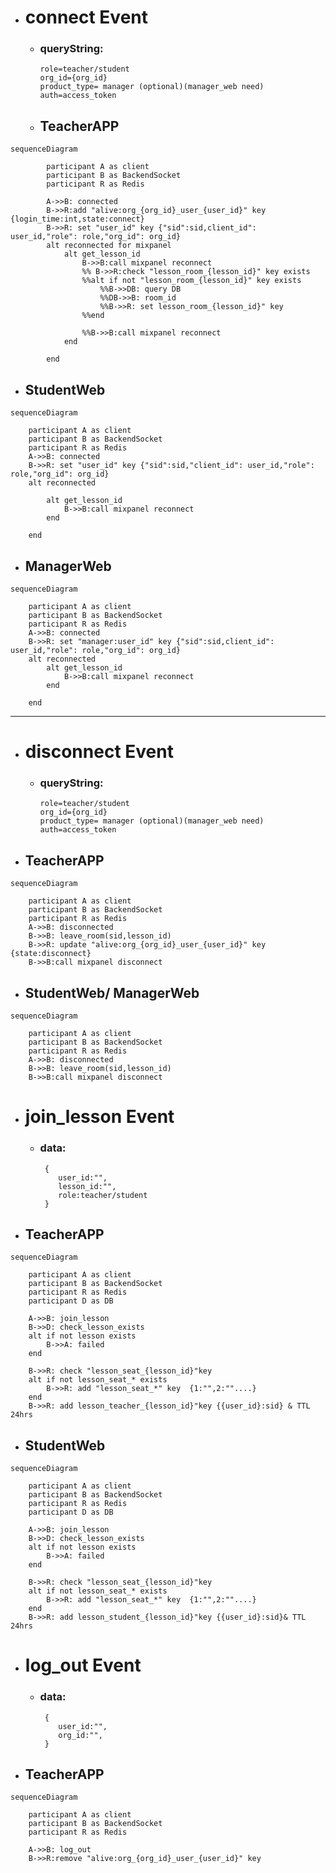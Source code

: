 - # connect Event

  - ### queryString:

        role=teacher/student
        org_id={org_id}
        product_type= manager (optional)(manager_web need)
        auth=access_token

  - ## TeacherAPP

```mermaid
sequenceDiagram

        participant A as client
        participant B as BackendSocket
        participant R as Redis

        A->>B: connected
        B->>R:add "alive:org_{org_id}_user_{user_id}" key {login_time:int,state:connect}
        B->>R: set "user_id" key {"sid":sid,client_id": user_id,"role": role,"org_id": org_id}
        alt reconnected for mixpanel
            alt get_lesson_id
                B->>B:call mixpanel reconnect
                %% B->>R:check "lesson_room_{lesson_id}" key exists
                %%alt if not "lesson_room_{lesson_id}" key exists
                    %%B->>DB: query DB
                    %%DB->>B: room_id
                    %%B->>R: set lesson_room_{lesson_id}" key
                %%end

                %%B->>B:call mixpanel reconnect
            end

        end

```

- ## StudentWeb

```mermaid
sequenceDiagram

    participant A as client
    participant B as BackendSocket
    participant R as Redis
    A->>B: connected
    B->>R: set "user_id" key {"sid":sid,"client_id": user_id,"role": role,"org_id": org_id}
    alt reconnected

        alt get_lesson_id
            B->>B:call mixpanel reconnect
        end

    end

```

- ## ManagerWeb

```mermaid
sequenceDiagram

    participant A as client
    participant B as BackendSocket
    participant R as Redis
    A->>B: connected
    B->>R: set "manager:user_id" key {"sid":sid,client_id": user_id,"role": role,"org_id": org_id}
    alt reconnected
        alt get_lesson_id
            B->>B:call mixpanel reconnect
        end

    end

```

---

- # disconnect Event

  - ### queryString:
        role=teacher/student
        org_id={org_id}
        product_type= manager (optional)(manager_web need)
        auth=access_token

- ## TeacherAPP

```mermaid
sequenceDiagram

    participant A as client
    participant B as BackendSocket
    participant R as Redis
    A->>B: disconnected
    B->>B: leave_room(sid,lesson_id)
    B->>R: update "alive:org_{org_id}_user_{user_id}" key {state:disconnect}
    B->>B:call mixpanel disconnect

```

- ## StudentWeb/ ManagerWeb

```mermaid
sequenceDiagram

    participant A as client
    participant B as BackendSocket
    participant R as Redis
    A->>B: disconnected
    B->>B: leave_room(sid,lesson_id)
    B->>B:call mixpanel disconnect

```

- # join_lesson Event

  - ### data:

         {
            user_id:"",
            lesson_id:"",
            role:teacher/student
         }

- ## TeacherAPP

```mermaid
sequenceDiagram

    participant A as client
    participant B as BackendSocket
    participant R as Redis
    participant D as DB

    A->>B: join_lesson
    B->>D: check_lesson_exists
    alt if not lesson exists
        B->>A: failed
    end

    B->>R: check "lesson_seat_{lesson_id}"key
    alt if not lesson_seat_* exists
        B->>R: add "lesson_seat_*" key  {1:"",2:""....}
    end
    B->>R: add lesson_teacher_{lesson_id}"key {{user_id}:sid} & TTL 24hrs

```

- ## StudentWeb

```mermaid
sequenceDiagram

    participant A as client
    participant B as BackendSocket
    participant R as Redis
    participant D as DB

    A->>B: join_lesson
    B->>D: check_lesson_exists
    alt if not lesson exists
        B->>A: failed
    end

    B->>R: check "lesson_seat_{lesson_id}"key
    alt if not lesson_seat_* exists
        B->>R: add "lesson_seat_*" key  {1:"",2:""....}
    end
    B->>R: add lesson_student_{lesson_id}"key {{user_id}:sid}& TTL 24hrs

```

- # log_out Event

  - ### data:

         {
            user_id:"",
            org_id:"",
         }

- ## TeacherAPP

```mermaid
sequenceDiagram

    participant A as client
    participant B as BackendSocket
    participant R as Redis

    A->>B: log_out
    B->>R:remove "alive:org_{org_id}_user_{user_id}" key

```
